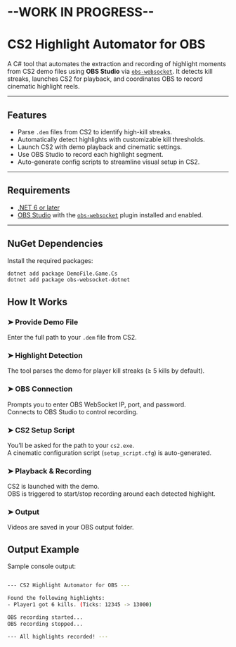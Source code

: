 # --WORK IN PROGRESS--
# CS2 Highlight Automator for OBS

A C# tool that automates the extraction and recording of highlight moments from CS2 demo files using **OBS Studio** via [`obs-websocket`](https://github.com/obsproject/obs-websocket). It detects kill streaks, launches CS2 for playback, and coordinates OBS to record cinematic highlight reels.

---

##  Features

-  Parse `.dem` files from CS2 to identify high-kill streaks.
-  Automatically detect highlights with customizable kill thresholds.
-  Launch CS2 with demo playback and cinematic settings.
-  Use OBS Studio to record each highlight segment.
-  Auto-generate config scripts to streamline visual setup in CS2.

---

##  Requirements

- [.NET 6 or later](https://dotnet.microsoft.com/en-us/download/dotnet/6.0)
- [OBS Studio](https://obsproject.com/) with the [`obs-websocket`](https://github.com/obsproject/obs-websocket) plugin installed and enabled.

---

##  NuGet Dependencies

Install the required packages:

```bash
dotnet add package DemoFile.Game.Cs
dotnet add package obs-websocket-dotnet
```

## How It Works

### ➤ Provide Demo File
Enter the full path to your `.dem` file from CS2.

### ➤ Highlight Detection
The tool parses the demo for player kill streaks (≥ 5 kills by default).

### ➤ OBS Connection
Prompts you to enter OBS WebSocket IP, port, and password.  
Connects to OBS Studio to control recording.

### ➤ CS2 Setup Script
You’ll be asked for the path to your `cs2.exe`.  
A cinematic configuration script (`setup_script.cfg`) is auto-generated.

### ➤ Playback & Recording
CS2 is launched with the demo.  
OBS is triggered to start/stop recording around each detected highlight.

### ➤ Output
Videos are saved in your OBS output folder.

##  Output Example

Sample console output:
```bash

--- CS2 Highlight Automator for OBS ---

Found the following highlights:
- Player1 got 6 kills. (Ticks: 12345 -> 13000)

OBS recording started...
OBS recording stopped...

--- All highlights recorded! ---

```
